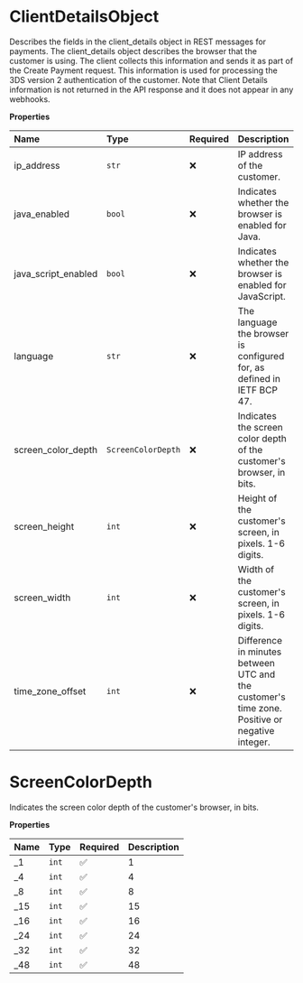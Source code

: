 # ClientDetailsObject

Describes the fields in the client_details object in REST messages for payments. The client_details object describes the browser that the customer is using. The client collects this information and sends it as part of the Create Payment request. This information is used for processing the 3DS version 2 authentication of the customer. Note that Client Details information is not returned in the API response and it does not appear in any webhooks.

**Properties**

| Name                | Type               | Required | Description                                                                                   |
| :------------------ | :----------------- | :------- | :-------------------------------------------------------------------------------------------- |
| ip_address          | `str`              | ❌       | IP address of the customer.                                                                   |
| java_enabled        | `bool`             | ❌       | Indicates whether the browser is enabled for Java.                                            |
| java_script_enabled | `bool`             | ❌       | Indicates whether the browser is enabled for JavaScript.                                      |
| language            | `str`              | ❌       | The language the browser is configured for, as defined in IETF BCP 47.                        |
| screen_color_depth  | `ScreenColorDepth` | ❌       | Indicates the screen color depth of the customer's browser, in bits.                          |
| screen_height       | `int`              | ❌       | Height of the customer's screen, in pixels. 1-6 digits.                                       |
| screen_width        | `int`              | ❌       | Width of the customer's screen, in pixels. 1-6 digits.                                        |
| time_zone_offset    | `int`              | ❌       | Difference in minutes between UTC and the customer's time zone. Positive or negative integer. |

# ScreenColorDepth

Indicates the screen color depth of the customer's browser, in bits.

**Properties**

| Name | Type  | Required | Description |
| :--- | :---- | :------- | :---------- |
| \_1  | `int` | ✅       | 1           |
| \_4  | `int` | ✅       | 4           |
| \_8  | `int` | ✅       | 8           |
| \_15 | `int` | ✅       | 15          |
| \_16 | `int` | ✅       | 16          |
| \_24 | `int` | ✅       | 24          |
| \_32 | `int` | ✅       | 32          |
| \_48 | `int` | ✅       | 48          |
